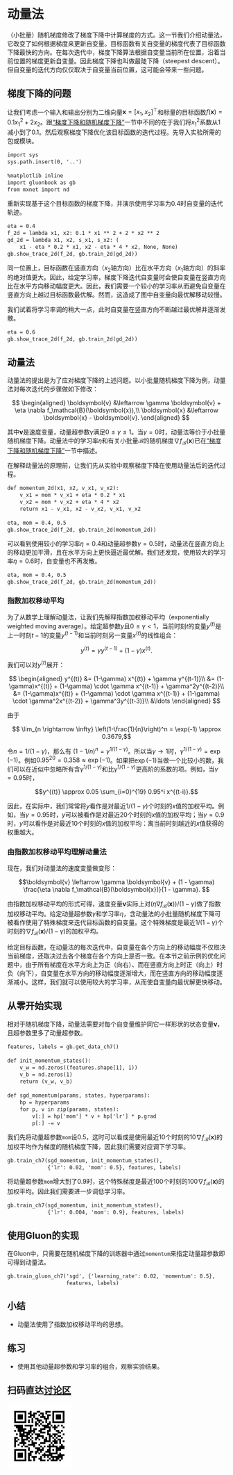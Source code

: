 # 动量法

（小批量）随机梯度修改了梯度下降中计算梯度的方式。这一节我们介绍动量法，它改变了如何根据梯度来更新自变量。目标函数有关自变量的梯度代表了目标函数下降最快的方向。在每次迭代中，梯度下降算法根据自变量当前所在位置，沿着当前位置的梯度更新自变量。因此梯度下降也叫做最陡下降（steepest descent）。但自变量的迭代方向仅仅取决于自变量当前位置，这可能会带来一些问题。

## 梯度下降的问题

让我们考虑一个输入和输出分别为二维向量$\boldsymbol{x} = [x_1, x_2]^\top$和标量的目标函数$f(\boldsymbol{x})=0.1x_1^2+2x_2$。跟[“梯度下降和随机梯度下降”](./gd-sgd.md)一节中不同的在于我们将$x_1^2$系数从$1$减小到了$0.1$。然后观察梯度下降优化该目标函数的迭代过程。先导入实验所需的包或模块。

```{.python .input  n=1}
import sys
sys.path.insert(0, '..')

%matplotlib inline
import gluonbook as gb
from mxnet import nd
```

重新实现基于这个目标函数的梯度下降，并演示使用学习率为$0.4$时自变量的迭代轨迹。

```{.python .input  n=2}
eta = 0.4
f_2d = lambda x1, x2: 0.1 * x1 ** 2 + 2 * x2 ** 2
gd_2d = lambda x1, x2, s_x1, s_x2: (
    x1 - eta * 0.2 * x1, x2 - eta * 4 * x2, None, None)
gb.show_trace_2d(f_2d, gb.train_2d(gd_2d))
```

同一位置上，目标函数在竖直方向（$x_2$轴方向）比在水平方向（$x_1$轴方向）的斜率的绝对值更大。因此，给定学习率，梯度下降迭代自变量时会使自变量在竖直方向比在水平方向移动幅度更大。因此，我们需要一个较小的学习率从而避免自变量在竖直方向上越过目标函数最优解。然而，这造成了图中自变量向最优解移动较慢。

我们试着将学习率调的稍大一点，此时自变量在竖直方向不断越过最优解并逐渐发散。

```{.python .input  n=4}
eta = 0.6
gb.show_trace_2d(f_2d, gb.train_2d(gd_2d))
```

## 动量法

动量法的提出是为了应对梯度下降的上述问题。以小批量随机梯度下降为例，动量法对每次迭代的步骤做如下修改：

$$
\begin{aligned}
\boldsymbol{v} &\leftarrow \gamma \boldsymbol{v} + \eta \nabla f_\mathcal{B}(\boldsymbol{x}),\\
\boldsymbol{x} &\leftarrow \boldsymbol{x} - \boldsymbol{v}.
\end{aligned}
$$

其中$\boldsymbol{v}$是速度变量，动量超参数$\gamma$满足$0 \leq \gamma \leq 1$。当$\gamma=0$时，动量法等价于小批量随机梯度下降。动量法中的学习率$\eta$和有关小批量$\mathcal{B}$的随机梯度$\nabla f_\mathcal{B}(\boldsymbol{x})$已在[“梯度下降和随机梯度下降”](gd-sgd.md)一节中描述。

在解释动量法的原理前，让我们先从实验中观察梯度下降在使用动量法后的迭代过程。

```{.python .input  n=6}
def momentum_2d(x1, x2, v_x1, v_x2):
    v_x1 = mom * v_x1 + eta * 0.2 * x1
    v_x2 = mom * v_x2 + eta * 4 * x2
    return x1 - v_x1, x2 - v_x2, v_x1, v_x2

eta, mom = 0.4, 0.5
gb.show_trace_2d(f_2d, gb.train_2d(momentum_2d))
```

可以看到使用较小的学习率$\eta=0.4$和动量超参数$\gamma=0.5$时，动量法在竖直方向上的移动更加平滑，且在水平方向上更快逼近最优解。我们还发现，使用较大的学习率$\eta=0.6$时，自变量也不再发散。

```{.python .input  n=7}
eta, mom = 0.4, 0.5
gb.show_trace_2d(f_2d, gb.train_2d(momentum_2d))
```

### 指数加权移动平均

为了从数学上理解动量法，让我们先解释指数加权移动平均（exponentially weighted moving average）。给定超参数$\gamma$且$0 \leq \gamma < 1$，当前时刻$t$的变量$y^{(t)}$是上一时刻$t-1$的变量$y^{(t-1)}$和当前时刻另一变量$x^{(t)}$的线性组合：

$$y^{(t)} = \gamma y^{(t-1)} + (1-\gamma) x^{(t)}.$$

我们可以对$y^{(t)}$展开：

$$
\begin{aligned}
y^{(t)}  &= (1-\gamma) x^{(t)} + \gamma y^{(t-1)}\\
         &= (1-\gamma)x^{(t)} + (1-\gamma) \cdot \gamma x^{(t-1)} + \gamma^2y^{(t-2)}\\
         &= (1-\gamma)x^{(t)} + (1-\gamma) \cdot \gamma x^{(t-1)} + (1-\gamma) \cdot \gamma^2x^{(t-2)} + \gamma^3y^{(t-3)}\\
         &\ldots
\end{aligned}
$$

由于

$$ \lim_{n \rightarrow \infty}  \left(1-\frac{1}{n}\right)^n = \exp(-1) \approx 0.3679,$$

令$n = 1/(1-\gamma)$，那么有 $\left(1-1/n\right)^n = \gamma^{1/(1-\gamma)}$。所以当$\gamma \rightarrow 1$时，$\gamma^{1/(1-\gamma)}=\exp(-1)$。例如$0.95^{20} = 0.358 \approx \exp(-1)$。如果把$\exp(-1)$当做一个比较小的数，我们可以在近似中忽略所有含$\gamma^{1/(1-\gamma)}$和比$\gamma^{1/(1-\gamma)}$更高阶的系数的项。例如，当$\gamma=0.95$时，

$$y^{(t)} \approx 0.05 \sum_{i=0}^{19} 0.95^i x^{(t-i)}.$$

因此，在实际中，我们常常将$y$看作是对最近$1/(1-\gamma)$个时刻的$x$值的加权平均。例如，当$\gamma = 0.95$时，$y$可以被看作是对最近20个时刻的$x$值的加权平均；当$\gamma = 0.9$时，$y$可以看作是对最近10个时刻的$x$值的加权平均：离当前时刻越近的$x$值获得的权重越大。


### 由指数加权移动平均理解动量法

现在，我们对动量法的速度变量做变形：

$$\boldsymbol{v} \leftarrow \gamma \boldsymbol{v} + (1 - \gamma) \frac{\eta \nabla f_\mathcal{B}(\boldsymbol{x})}{1 - \gamma}. $$

由指数加权移动平均的形式可得，速度变量$\boldsymbol{v}$实际上对$(\eta\nabla f_\mathcal{B}(\boldsymbol{x})) /(1-\gamma)$做了指数加权移动平均。给定动量超参数$\gamma$和学习率$\eta$，含动量法的小批量随机梯度下降可被看作使用了特殊梯度来迭代目标函数的自变量。这个特殊梯度是最近$1/(1-\gamma)$个时刻的$\nabla f_\mathcal{B}(\boldsymbol{x})/(1-\gamma)$的加权平均。


给定目标函数，在动量法的每次迭代中，自变量在各个方向上的移动幅度不仅取决当前梯度，还取决过去各个梯度在各个方向上是否一致。在本节之前示例的优化问题中，由于所有梯度在水平方向上为正（向右）、而在竖直方向上时正（向上）时负（向下），自变量在水平方向的移动幅度逐渐增大，而在竖直方向的移动幅度逐渐减小。这样，我们就可以使用较大的学习率，从而使自变量向最优解更快移动。


## 从零开始实现

相对于随机梯度下降，动量法需要对每个自变量维护同它一样形状的状态变量$\boldsymbol{v}$，且超参数里多了动量超参数。

```{.python .input  n=6}
features, labels = gb.get_data_ch7()

def init_momentum_states():
    v_w = nd.zeros((features.shape[1], 1))
    v_b = nd.zeros(1)
    return (v_w, v_b)

def sgd_momentum(params, states, hyperparams):
    hp = hyperparams 
    for p, v in zip(params, states):
        v[:] = hp['mom'] * v + hp['lr'] * p.grad
        p[:] -= v
```

我们先将动量超参数`mom`设0.5，这时可以看成是使用最近10个时刻的$10\nabla f_\mathcal{B}(\boldsymbol{x})$的加权平均作为梯度的随机梯度下降，因此我们需要对应调下学习率。

```{.python .input  n=7}
gb.train_ch7(sgd_momentum, init_momentum_states(), 
             {'lr': 0.02, 'mom': 0.5}, features, labels)
```

将动量超参数`mom`增大到了0.9时，这个特殊梯度是最近100个时刻的$100\nabla f_\mathcal{B}(\boldsymbol{x})$的加权平均。因此我们需要进一步调低学习率。

```{.python .input  n=8}
gb.train_ch7(sgd_momentum, init_momentum_states(), 
             {'lr': 0.004, 'mom': 0.9}, features, labels)
```

## 使用Gluon的实现

在Gluon中，只需要在随机梯度下降的训练器中通过`momentum`来指定动量超参数即可得到动量法。

```{.python .input  n=9}
gb.train_gluon_ch7('sgd', {'learning_rate': 0.02, 'momentum': 0.5},
                   features, labels)
```

## 小结

* 动量法使用了指数加权移动平均的思想。

## 练习

* 使用其他动量超参数和学习率的组合，观察实验结果。


## 扫码直达[讨论区](https://discuss.gluon.ai/t/topic/1879)


![](../img/qr_momentum.svg)
